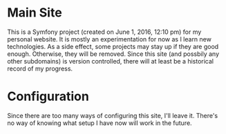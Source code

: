 Main Site
=========

This is a Symfony project (created on June 1, 2016, 12:10 pm) for my personal 
website. It is mostly an experimentation for now as I learn new technologies. 
As a side effect, some projects may stay up if they are good enough. Otherwise,
they will be removed. Since this site (and possbily any other subdomains) is 
version controlled, there will at least be a historical record of my progress.

Configuration
=============

Since there are too many ways of configuring this site, I'll leave it. There's 
no way of knowing what setup I have now will work in the future.

